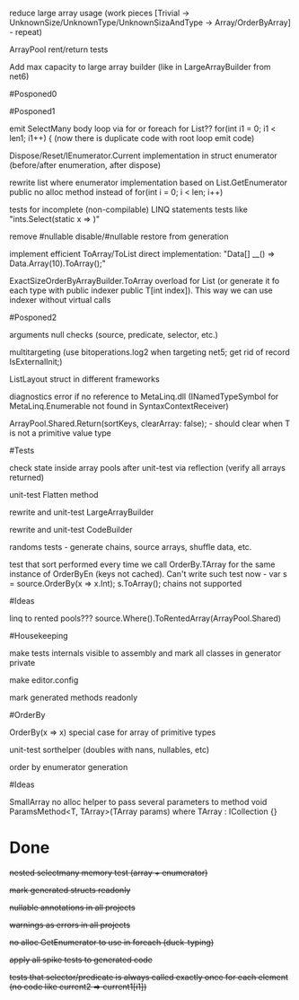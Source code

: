 reduce large array usage (work pieces [Trivial -> UnknownSize/UnknownType/UnknownSizaAndType -> Array/OrderByArray] - repeat)

ArrayPool rent/return tests

Add max capacity to large array builder (like in LargeArrayBuilder from net6)

#Posponed0

#Posponed1

emit SelectMany body loop via for or foreach for List<T>??  for(int i1 = 0; i1 < len1; i1++) { (now there is duplicate code with root loop emit code)

Dispose/Reset/IEnumerator.Current implementation in struct enumerator (before/after enumeration, after dispose)

rewrite list where enumerator implementation based on List<T>.GetEnumerator public no alloc method instead of for(int i = 0; i < len; i++)

tests for incomplete (non-compilable) LINQ statements tests like "ints.Select(static x => )"

remove #nullable disable/#nullable restore from generation

implement efficient ToArray/ToList direct implementation: "Data[] __() => Data.Array(10).ToArray();"

ExactSizeOrderByArrayBuilder.ToArray overload for List<T> (or generate it fo each type with public indexer public T[int index]). This way we can use indexer without virtual calls

#Posponed2

arguments null checks (source, predicate, selector, etc.)

multitargeting (use bitoperations.log2 when targeting net5; get rid of record IsExternalInit;)

ListLayout struct in different frameworks

diagnostics error if no reference to MetaLinq.dll (INamedTypeSymbol for MetaLinq.Enumerable not found in SyntaxContextReceiver)

ArrayPool<TKey>.Shared.Return(sortKeys, clearArray: false); - should clear when T is not a primitive value type 

#Tests

check state inside array pools after unit-test via reflection (verify all arrays returned)

unit-test Flatten method

rewrite and unit-test LargeArrayBuilder

rewrite and unit-test CodeBuilder

randoms tests - generate chains, source arrays, shuffle data, etc.

test that sort performed every time we call OrderBy.TArray for the same instance of OrderByEn (keys not cached). Can't write such test now - var s = source.OrderBy(x => x.Int); s.ToArray(); chains not supported

#Ideas

linq to rented pools??? source.Where().ToRentedArray(ArrayPool<T>.Shared)

#Housekeeping

make tests internals visible to assembly and mark all classes in generator private

make editor.config

mark generated methods readonly

#OrderBy

OrderBy(x => x) special case for array of primitive types

unit-test sorthelper (doubles with nans, nullables, etc)

order by enumerator generation

#Ideas

SmallArray no alloc helper to pass several parameters to method void ParamsMethod<T, TArray>(TArray params) where TArray : ICollection<T> {}

# Done

~~nested selectmany memory test (array + enumerator)~~

~~mark generated structs readonly~~

~~nullable annotations in all projects~~

~~warnings as errors in all projects~~

~~no alloc GetEnumerator to use in foreach (duck-typing)~~

~~apply all spike tests to generated code~~

~~tests that selector/predicate is always called exactly once for each element (no code like current2 => current1[i1])~~
